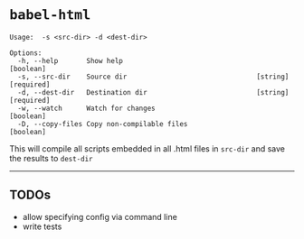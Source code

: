 # `babel-html`

```
Usage:  -s <src-dir> -d <dest-dir>

Options:
  -h, --help       Show help                                           [boolean]
  -s, --src-dir    Source dir                                [string] [required]
  -d, --dest-dir   Destination dir                           [string] [required]
  -w, --watch      Watch for changes                                   [boolean]
  -D, --copy-files Copy non-compilable files                           [boolean]
```

This will compile all scripts embedded in all .html files in `src-dir` and save the results to `dest-dir`

---

## TODOs

- allow specifying config via command line
- write tests

